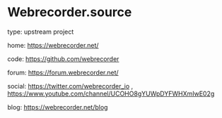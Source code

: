# Webrecorder.source
type: upstream project

home: https://webrecorder.net/

code: https://github.com/webrecorder

forum: https://forum.webrecorder.net/

social: https://twitter.com/webrecorder_io , https://www.youtube.com/channel/UCOHO8gYUWpDYFWHXmIwE02g

blog: https://webrecorder.net/blog

